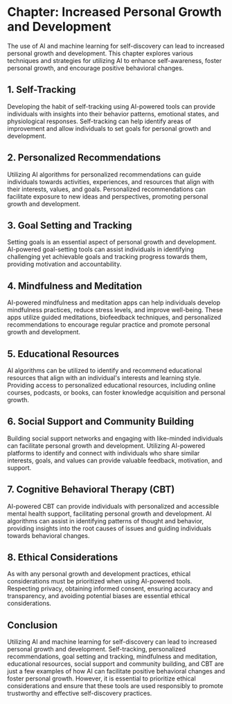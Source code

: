 Chapter: Increased Personal Growth and Development
==================================================

The use of AI and machine learning for self-discovery can lead to increased personal growth and development. This chapter explores various techniques and strategies for utilizing AI to enhance self-awareness, foster personal growth, and encourage positive behavioral changes.

**1. Self-Tracking**
--------------------

Developing the habit of self-tracking using AI-powered tools can provide individuals with insights into their behavior patterns, emotional states, and physiological responses. Self-tracking can help identify areas of improvement and allow individuals to set goals for personal growth and development.

**2. Personalized Recommendations**
-----------------------------------

Utilizing AI algorithms for personalized recommendations can guide individuals towards activities, experiences, and resources that align with their interests, values, and goals. Personalized recommendations can facilitate exposure to new ideas and perspectives, promoting personal growth and development.

**3. Goal Setting and Tracking**
--------------------------------

Setting goals is an essential aspect of personal growth and development. AI-powered goal-setting tools can assist individuals in identifying challenging yet achievable goals and tracking progress towards them, providing motivation and accountability.

**4. Mindfulness and Meditation**
---------------------------------

AI-powered mindfulness and meditation apps can help individuals develop mindfulness practices, reduce stress levels, and improve well-being. These apps utilize guided meditations, biofeedback techniques, and personalized recommendations to encourage regular practice and promote personal growth and development.

**5. Educational Resources**
----------------------------

AI algorithms can be utilized to identify and recommend educational resources that align with an individual's interests and learning style. Providing access to personalized educational resources, including online courses, podcasts, or books, can foster knowledge acquisition and personal growth.

**6. Social Support and Community Building**
--------------------------------------------

Building social support networks and engaging with like-minded individuals can facilitate personal growth and development. Utilizing AI-powered platforms to identify and connect with individuals who share similar interests, goals, and values can provide valuable feedback, motivation, and support.

**7. Cognitive Behavioral Therapy (CBT)**
-----------------------------------------

AI-powered CBT can provide individuals with personalized and accessible mental health support, facilitating personal growth and development. AI algorithms can assist in identifying patterns of thought and behavior, providing insights into the root causes of issues and guiding individuals towards behavioral changes.

**8. Ethical Considerations**
-----------------------------

As with any personal growth and development practices, ethical considerations must be prioritized when using AI-powered tools. Respecting privacy, obtaining informed consent, ensuring accuracy and transparency, and avoiding potential biases are essential ethical considerations.

**Conclusion**
--------------

Utilizing AI and machine learning for self-discovery can lead to increased personal growth and development. Self-tracking, personalized recommendations, goal setting and tracking, mindfulness and meditation, educational resources, social support and community building, and CBT are just a few examples of how AI can facilitate positive behavioral changes and foster personal growth. However, it is essential to prioritize ethical considerations and ensure that these tools are used responsibly to promote trustworthy and effective self-discovery practices.
